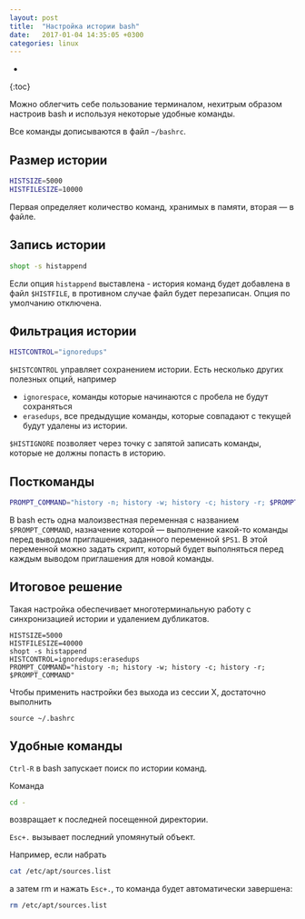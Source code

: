 ```yaml
---
layout: post
title:  "Настройка истории bash"
date:   2017-01-04 14:35:05 +0300
categories: linux
---
```


- 
{:toc} 

Можно облегчить себе пользование терминалом, нехитрым образом настроив bash и используя некоторые удобные команды.
<!--ed-->

Все команды дописываются в  файл `~/bashrc`.

## Размер истории

```bash
HISTSIZE=5000
HISTFILESIZE=10000
```
Первая определяет количество команд, хранимых в памяти, вторая — в файле.

## Запись истории

```bash
shopt -s histappend
```

Если опция `histappend` выставлена - история команд будет добавлена в файл `$HISTFILE`, в противном случае файл будет перезаписан. Опция по умолчанию отключена.

## Фильтрация истории

```bash
HISTCONTROL="ignoredups"
```

`$HISTCONTROL` управляет сохранением истории. Есть несколько других полезных опций, например 

- `ignorespace`, команды которые начинаются с пробела не будут сохраняться
- `erasedups`, все предыдущие команды, которые совпадают с текущей будут удалены из истории.

`$HISTIGNORE` позволяет через точку с запятой записать команды, которые не должны попасть в историю.

## Посткоманды

```bash
PROMPT_COMMAND="history -n; history -w; history -c; history -r; $PROMPT_COMMAND"
```

В bash есть одна малоизвестная переменная с названием `$PROMPT_COMMAND`, назначение которой — выполнение какой-то команды перед выводом приглашения, заданного переменной `$PS1`. В этой переменной можно задать скрипт, который будет выполняться перед каждым выводом приглашения для новой команды.

## Итоговое решение

Такая настройка обеспечивает многотерминальную работу с синхронизацией истории и удалением дубликатов.

	HISTSIZE=5000
	HISTFILESIZE=40000
	shopt -s histappend
	HISTCONTROL=ignoredups:erasedups
	PROMPT_COMMAND="history -n; history -w; history -c; history -r; $PROMPT_COMMAND"

Чтобы применить настройки без выхода из сессии X, достаточно выполнить

	source ~/.bashrc


## Удобные команды 

`Ctrl-R` в bash запускает поиск по истории команд. 

Команда 
```bash
cd -
```
возвращает к последней посещенной директории. 

`Esc+.` вызывает последний упомянутый объект. 

Например, если набрать
```bash
cat /etc/apt/sources.list
```
а затем rm и нажать `Esc+.`, то команда будет автоматически завершена:
```bash
rm /etc/apt/sources.list
```